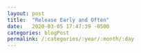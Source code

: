 ```yaml
---
layout: post
title:  "Release Early and Often"
date:   2020-03-05 17:47:39 -0500
categories: blogPost
permalink: /:categories/:year/:month/:day
---
```

